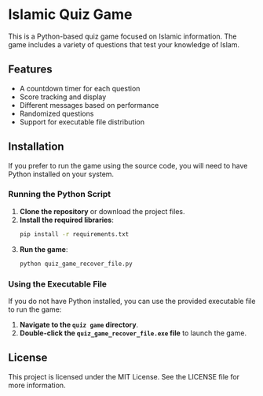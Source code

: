 
# Islamic Quiz Game

This is a Python-based quiz game focused on Islamic information. The game includes a variety of questions that test your knowledge of Islam.

## Features
- A countdown timer for each question
- Score tracking and display
- Different messages based on performance
- Randomized questions
- Support for executable file distribution

## Installation

If you prefer to run the game using the source code, you will need to have Python installed on your system.

### Running the Python Script

1. **Clone the repository** or download the project files.
2. **Install the required libraries**:
    ```bash
    pip install -r requirements.txt
    ```
3. **Run the game**:
    ```bash
    python quiz_game_recover_file.py
    ```

### Using the Executable File

If you do not have Python installed, you can use the provided executable file to run the game:

1. **Navigate to the `quiz game` directory**.
2. **Double-click the `quiz_game_recover_file.exe` file** to launch the game.

## License

This project is licensed under the MIT License. See the LICENSE file for more information.
